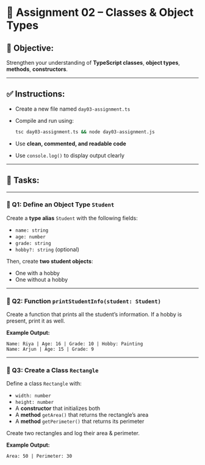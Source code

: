 # 📘 **Assignment 02 – Classes & Object Types**

## 🎯 **Objective:**

Strengthen your understanding of **TypeScript classes**, **object types**, **methods**, **constructors**.

---

## ✅ **Instructions:**

* Create a new file named `day03-assignment.ts`
* Compile and run using:

  ```bash
  tsc day03-assignment.ts && node day03-assignment.js
  ```
* Use **clean, commented, and readable code**
* Use `console.log()` to display output clearly

---

## 📝 **Tasks:**

---

### 🔹 Q1: Define an Object Type `Student`

Create a **type alias** `Student` with the following fields:

* `name: string`
* `age: number`
* `grade: string`
* `hobby?: string` (optional)

Then, create **two student objects**:

* One with a hobby
* One without a hobby

---

### 🔹 Q2: Function `printStudentInfo(student: Student)`

Create a function that prints all the student’s information.
If a hobby is present, print it as well.

**Example Output:**

```
Name: Riya | Age: 16 | Grade: 10 | Hobby: Painting
Name: Arjun | Age: 15 | Grade: 9
```

---

### 🔹 Q3: Create a Class `Rectangle`

Define a class `Rectangle` with:

* `width: number`
* `height: number`
* A **constructor** that initializes both
* A **method** `getArea()` that returns the rectangle’s area
* A **method** `getPerimeter()` that returns its perimeter

Create two rectangles and log their area & perimeter.

**Example Output:**

```
Area: 50 | Perimeter: 30
```
